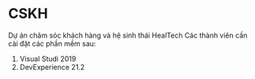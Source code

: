 # CSKH
Dự án chăm sóc khách  hàng và  hệ sinh thái  HealTech
Các thành viên cần cài đặt các phần mềm sau:
1. Visual Studi 2019
2. DevExperience 21.2
